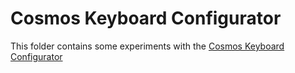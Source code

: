 # Cosmos Keyboard Configurator

This folder contains some experiments with the [Cosmos Keyboard Configurator](https://ryanis.cool/cosmos/)
